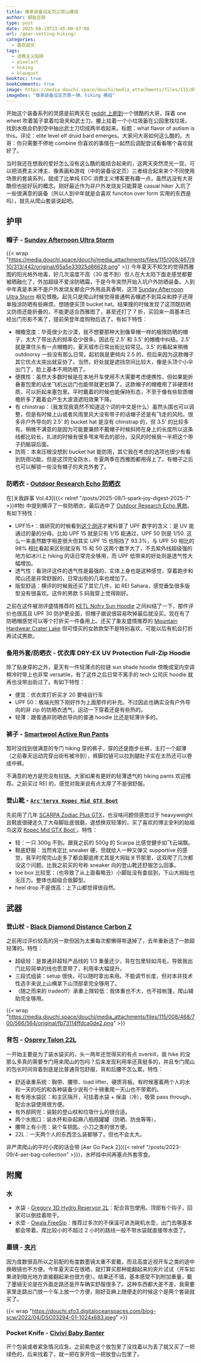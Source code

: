 ```yaml
---
title: 像素装备设定页之爬山模组
author: 椒盐豆豉
type: post
date: 2025-08-19T23:45:00-07:00
url: /gear-setting-hiking/
categories:
  - 喜欢就买
tags:
  - 消费主义陷阱
  - pixelart
  - hiking
  - blaugust
booktoc: true
bookComments: true
image: https://media.douchi.space/douchi/media_attachments/files/115/059/762/659/017/568/original/8c903225e8bc7562.png
imageDes: "像素装备设定页第一弹，hiking 模组"
---
```


开始这个装备系列的灵感是前两天在 [reddit 上刷到](https://www.reddit.com/r/TheRandomest/s/vuvlVtdgsU)一个很酷的大哥，踩着 one wheel 吹着笛子拿着垃圾夹和武士刀，腰上挂着一个小垃圾篓在公园里找垃圾，找到水瓶会扔到空中抽出武士刀切成两半收起来。标题：what flavor of autism is this。评论：elite level elf druid bard emerges。大家问大哥如何这么酷的。大哥：你只需要不停地 combine 你喜欢的事情在一起然后调配尝试看看哪个喜欢就好了。

当时我还在想我的爱好怎么没有这么酷的能结合起来的，这两天突然灵光一现，可以把消费主义博主、像素画和游戏（中的装备设定页）三者结合起来来个不同使用场景的套装系列，就成了比单纯 EDC 消费主义博客更有趣一点，虽然远没有大哥酷但也挺好玩的概念。刚好最近作为非户外发烧友只能算是 casual hiker 入坑了一些很满意的装备（所以人到中年就是会喜欢 funciton over form 实用的东西是吗），就先从爬山套装说起吧。

<!--more-->


## 护甲
### 帽子 - [Sunday Afternoon Ultra Storm](https://amzn.to/41JLFxl)
{{< wrap "https://media.douchi.space/douchi/media_attachments/files/115/008/467/910/313/442/original/65a5e33925d86628.png" >}}
今年夏天不知怎的觉得西雅图的阳光格外地毒，好几次温度不高（30 度不到）但人在大太阳下面走感觉都要被晒融化了，外加超级不爱涂防晒霜，于是今年突然开始入坑户外防晒装备。人到中年真是本来不是户外发烧友都会户外用品真香啊，这顶 [Sunday Afternoon Ultra Storm](https://amzn.to/41JLFxl) 相见恨晚。起先只是爬山时候觉得普通鸭舌帽遮不到耳朵和脖子还得单独涂防晒有些麻烦，想随便买顶 bucket hat。结果搜的时候发现了这顶既防晒又防雨还能折叠的，不能更适合西雅图了，甚至还打了 7 折，买回来一周基本已经出门形影不离了，提前荣登年度购物后选了。有如下特性：
- 帽檐宽度：毕竟很少去沙漠，我不想要那种大到像草帽一样的极限防晒的帽子，太大了带出去的频率会少很多。因此在 2.5' 和 3.5' 的帽檐中纠结。2.5' 就是罩住头有一点帽檐的，夏天城市日常出街比较常见。3.5' 的看起来稍微 outdoorsy 一些没有那么日常。起初我是更倾向 2.5 的，但后来因为这款帽子其它优点太突出就妥协了。当然，好处就是遮挡空间比较大，像是头顶个小伞出门了，脸上基本不用防晒了。
- 便携性：虽然大多数时候是在本地开车使用不大需要考虑便携性，但如果能折叠塞包里的话坐飞机出远门也能带就更划算了。这款帽子的帽檐用了非硬质材质，可以折起来塞包里。平时戴着的时候也能保持形态，不至于像有些软质帽檐折多了戴着会产生大波浪遮阳效果下降。
- 有 chinstrap：（我发现我竟然不知道这个词的中文是什么）虽然头围也可以调整，但是有时候上山或者风雨里风大没有带子的话帽子还是有飞走的风险。很多非户外导向的 2.5' 的 bucket hat 是没有 chinstrap 的，但 3.5' 的比较多有。稍微不满意的是因为可能要兼顾不戴帽子时候斜挎在身上的长度所以这条线都比较长，扎进的时候有很多甩来甩去的部分。没风的时候我一半把这个带子扔脑袋后面。
- 防雨：本来压根没想到 bucket hat 能防雨，其它我在考虑的选项也很少有看到防雨功能，但是这顶完全防水，冬夏两季在西雅图都用得上了。有帽子之后也可以解锁一些没有帽子的夹克外套了。

### 防晒衣 - [Outdoor Research Echo 防晒衣](https://amzn.to/46yXSbu)
在[关我辟事 Vol.43]({{< relref "/posts/2025-08/1-spark-joy-digest-2025-7" >}}#物) 中提到横评了一些防晒衣，最后选中了 [Outdoor Research Echo 男款](https://amzn.to/46yXSbu)。有如下特性：
- UPF15+：做研究的时候看到[这个测评](https://www.adventurealan.com/best-sun-hoodies-hiking/?utm_source=blog.douchi.space)才被科普了 UPF 数字的含义：是 UV 能通过的量的分母。比如 UPF 15 就是只有 1/15 能通过，UPF 50 则是 1/50. 这么一来虽然数字相差很大但其实 UPF 15 也阻挡了 93.3%，与 UPF 50 相比的 98% 相比看起来区别就没有 15 和 50 这两个数字大了，不去紫外线超级强的地方如冰川上 hiking 的话日常完全够用，而 UPF 低带来的好处则是透气性大幅增加。
- 透气性：看测评这件的透气性是最强的，实体上身也是这种感觉，穿着跑步和爬山还是非常舒服的，日常出街的几率也增加了。
- 版型舒适：横评的时候我还买了其它几件，如 REI Sahara，感觉垂坠很多版型没有很喜欢。这件的男款 S 码我穿上觉得刚好。

之前在这件被测评盛情推荐的 [KETL Nofry Sun Hoodie](https://amzn.to/3HJmDHS) 之间纠结了一下，那件评价也很高且 UPF 30 防护更全面，但帽子据说很容易吹掉最后就没买。现在有了防晒帽感觉可以等个打折买一件备用上。还买了象友盛情推荐的 [Mountain Hardwear Crater Lake](https://amzn.to/3IzGfyc) 但可惜买的女款款型不是特别喜欢，可能以后有机会打折再试试男款。

### 备用外套/防晒衣 - 优衣库 DRY-EX UV Protection Full-Zip Hoodie
除了贴身穿的之外，夏天有一件轻薄点的拉链 sun shade hoodie 傍晚或室内空调稍冷时带上也非常 versatile，有了这件之后日常不离手的 tech 公司灰 hoodie 就再也没带出街过了。有如下特性：
- 便宜：优衣库打折买才 20 要啥自行车
- UPF 50：极端光照下刚好作为上面那件的补充。不过因此也确实没有户外导向的非 zip 的防晒衣透气，运动一下穿着还是有些热的。
- 轻薄：跟普通非防晒衣导向的普通 hoodie 比还是轻薄许多的。

### 裤子 - [Smartwool Active Run Pants](https://amzn.to/4fM0XYg)
暂时没找到很满意的专门 hiking 穿的裤子，穿的还是跑步长裤，主打一个超薄（之前春天运动完穿出街有被冷到），裤脚拉链可以拉到腿肚子实在太热还可以卷成中裤。

不满意的地方是兜没有拉链。大家如果有更好的轻薄透气的 hiking pants 欢迎推荐。之前买过 REI 的，感觉对我来说有点太厚了不是很舒服。

### 登山靴 - [`Arc'teryx Kopec Mid GTX Boot`](https://amzn.to/43TzH5O)
先前用了几年 [SCARPA Zodiac Plus GTX](https://amzn.to/4lviHs3)，也没啥问题但感觉过于 heavyweight 且鞋底很硬走久了大母脚趾底很磨，遂想换双轻薄的，买了喜欢的博主安利的始祖鸟这双 [Kopec Mid GTX Boot`](https://amzn.to/43TzH5O)。特性：
- 轻：一只 300g 不到。跟我之前的 500g 的 Scarpa 比感觉健步如飞云端飘。
- 鞋底舒服：当然肯定比 sneaker 硬，但就给人一种又弹又 supportive 的感觉，我平时爬完山走多了都会脚底疼尤其是大拇趾关节那里，这双爬了几次都没这个问题。比我之前买的号称 sneaker 向的登山靴还舒服怎么回事。
- toe box 比较宽：（也导致了从上面看略丑）小脚趾没有委屈到，下山大拇趾也无压力。整体也超级合我脚型。
- heel drop 不是很高：上下山都觉得很自然。


## 武器
### 登山杖 - [Black Diamond Distance Carbon Z](https://amzn.to/4gVgLIe)
之前用过评价较高的另一款但因为太重每次都懒得带退掉了，去年重新选了一款超轻薄的。特性：
- 超级轻：是普通非超轻产品线的 1/3 重量还少，背在包里轻如鸿毛，导致我出门比较简单的线也愿意带了，利用率大幅提升。
- 三段式组装：setup 很快，可以随时拿出来用。不能调节长度，但对本非技术性选手来说上山横拿下山顶部拿完全够用了。
- （随之而来的 tradeoff）承重上限较低：我体重也不大，也不挂帐篷，爬山辅助完全够用。

{{< wrap "https://media.douchi.space/douchi/media_attachments/files/115/008/468/700/566/564/original/fb73114ffdca0de2.png" >}}
### 背包 - [Osprey Talon 22L](https://amzn.to/4ly1dLC)
一开始主要是为了装水袋买的，头一两年还觉得买的有点 overkill，我 hike 的没那么多真的需要专门用来爬山的包吗？后来发现利用率还真挺多的，并且专门爬山的包长时间背着到底是比普通背包舒服，背和后腰不怎么累。特性：
- 舒适承重系统：胸带、腰带、load lifter、硬质背板。有时候塞着两个人的水和一天的吃的和各种装备少说有个十磅重爬一天山也不带累的。
- 有专用水袋区：和主区隔开，可挂着水袋 + 保温（冷），吸管 pass through，配合水袋使用很方便。
- 有外部网兜：装脏的登山杖和垃圾什么的很合适。
- 两个水瓶口：装水杯和杂起麻八瓶瓶罐罐（防晒、防虫等等）。
- 腰带上有小兜：装个车钥匙、小刀之类的很方便。
- 22L：一天两个人的东西怎么装都够了。但也不会太大。

非严肃爬山的平时小爬的话会带 [Aer Go Pack 2]({{< relref "/posts/2023-09/4-aer-bag-collection" >}})，水杯挂中间再塞点外套零食。

## 附魔 
### 水
- 水袋 - [Gregory 3D Hydro Reservoir 2L](https://amzn.to/4mmoyBc)：配合背包使用。顶部有个钩子，回家可以倒挂着晾干。
- 水壶 - [Owala FreeSip]((https://amzn.to/477opdH))：推荐过多次的不保温可进洗碗机水壶，出门去哪基本都会带着。爬比较小的不超过 2 小时的路线一般不带水袋就直接带水壶了。

### 墨镜 - [夹片](https://amzn.to/4foLxZY) 
因为度数很高所以之前配的有度数墨镜太重不爱戴，而且高度近视开车之类的途中换眼镜也不方便。今年夏天实在很晒，就打算买那种能翻起来的夹片试试（开车如果进到暗光地方直接翻起来也很方便）。结果还不错，基本感受不到附加重量，戴了墨镜无论是在外面走路还是开车确实舒服很多了。这种东西都大差不差，我需要家里走路出门放一个车上放一个方便，刚好亚麻上随便走的时候这个是两个套装就买了。


{{< wrap "https://douchi.sfo3.digitaloceanspaces.com/blog-scw/2022/04/DSC03294-01-1024x683.jpeg" >}}
### Pocket Knife - [Civivi Baby Banter](https://amzn.to/3qZmZyI)
开个包装或者紧急情况应急。之前紫色这个放包里了没找着以为丢了就又买了一把绿色的，后来找着了，就一把在家开信一把放登山包里了。
